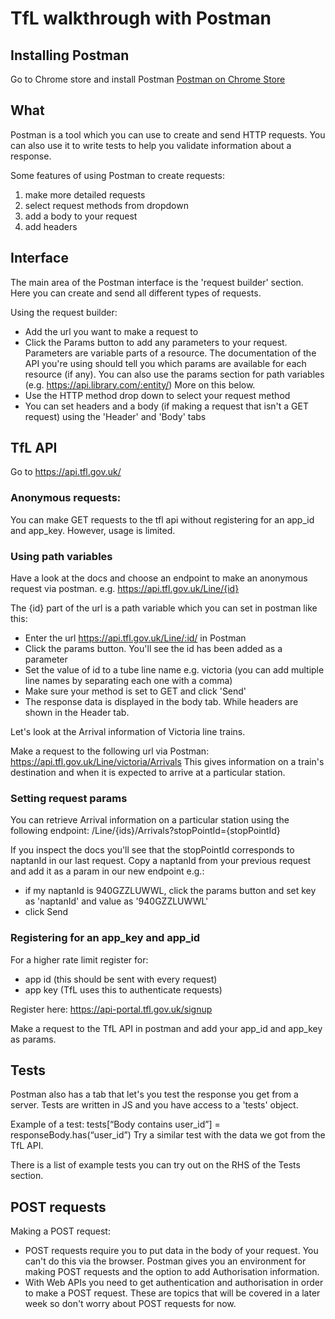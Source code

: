 # TfL walkthrough with Postman

## Installing Postman
Go to Chrome store and install Postman 
[Postman on Chrome Store](https://chrome.google.com/webstore/search/postman%20api?hl=en-US)

## What
Postman is a tool which you can use to create and send HTTP requests. You can also use it to write tests to help you validate information about a response.

Some features of using Postman to create requests: 
1. make more detailed requests
2. select request methods from dropdown
3. add a body to your request
4. add headers

## Interface

The main area of the Postman interface is the 'request builder' section. Here you can create and send all different types of requests.

Using the request builder:
- Add the url you want to make a request to
- Click the Params button to add any parameters to your request. Parameters are variable parts of a resource. The documentation of the API you're using should tell you which params are available for each resource (if any). You can also use the params section for path variables (e.g. https://api.library.com/:entity/) More on this below.
- Use the HTTP method drop down to select your request method
- You can set headers and a body (if making a request that isn't a GET request) using the 'Header' and 'Body' tabs

## TfL API

Go to https://api.tfl.gov.uk/

### Anonymous requests:

You can make GET requests to the tfl api without registering for an app_id and app_key. However, usage is limited.

### Using path variables

Have a look at the docs and choose an endpoint to make an anonymous request via postman. e.g. https://api.tfl.gov.uk/Line/{id}

The {id} part of the url is a path variable which you can set in postman like this:
- Enter the url https://api.tfl.gov.uk/Line/:id/ in Postman
- Click the params button. You'll see the id has been added as a parameter
- Set the value of id to a tube line name e.g. victoria (you can add multiple line names by separating each one with a comma)
- Make sure your method is set to GET and click 'Send'
- The response data is displayed in the body tab. While headers are shown in the Header tab.

Let's look at the Arrival information of Victoria line trains.

Make a request to the following url via Postman:
https://api.tfl.gov.uk/Line/victoria/Arrivals
This gives information on a train's destination and when it is expected to arrive at a particular station.

### Setting request params

You can retrieve Arrival information on a particular station using the following endpoint:
/Line/{ids}/Arrivals?stopPointId={stopPointId}

If you inspect the docs you'll see that the stopPointId corresponds to naptanId in our last request. Copy a naptanId from your previous request and add it as a param in our new endpoint e.g.:
- if my naptanId is 940GZZLUWWL, click the params button and set key as 'naptanId' and value as '940GZZLUWWL'
- click Send

### Registering for an app_key and app_id

For a higher rate limit register for:
 - app id (this should be sent with every request)
 - app key (TfL uses this to authenticate requests)
 
Register here: https://api-portal.tfl.gov.uk/signup

Make a request to the TfL API in postman and add your app_id and app_key as params.

## Tests

Postman also has a tab that let's you test the response you get from a server. Tests are written in JS and you have access to a 'tests' object.

Example of a test:
tests[“Body contains user_id”] = responseBody.has(“user_id”) 
Try a similar test with the data we got from the TfL API.

There is a list of example tests you can try out on the RHS of the Tests section.

## POST requests
Making a POST request:
 - POST requests require you to put data in the body of your request. You can't do this via the browser. Postman gives you an environment for making POST requests and the option to add Authorisation information.
- With Web APIs you need to get authentication and authorisation in order to make a POST request. These are topics that will be covered in a later week so don't worry about POST requests for now.
